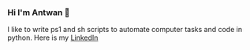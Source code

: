 ### Hi I'm Antwan 👋

I like to write ps1 and sh scripts to automate computer tasks and code in python.
Here is my [LinkedIn](www.linkedin.com/in/antwanmeave)


